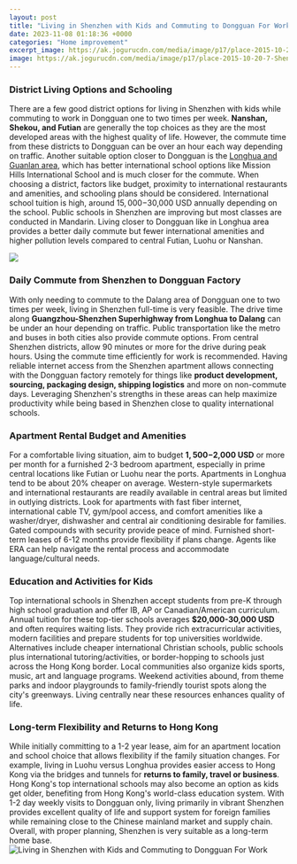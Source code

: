```yaml
---
layout: post
title: "Living in Shenzhen with Kids and Commuting to Dongguan For Work"
date: 2023-11-08 01:18:36 +0000
categories: "Home improvement"
excerpt_image: https://ak.jogurucdn.com/media/image/p17/place-2015-10-20-7-Shenzhen25a4ff287af1385c8a5b38573b18ba33.jpg
image: https://ak.jogurucdn.com/media/image/p17/place-2015-10-20-7-Shenzhen25a4ff287af1385c8a5b38573b18ba33.jpg
---
```


### District Living Options and Schooling 
There are a few good district options for living in Shenzhen with kids while commuting to work in Dongguan one to two times per week. **Nanshan, Shekou, and Futian** are generally the top choices as they are the most developed areas with the highest quality of life. However, the commute time from these districts to Dongguan can be over an hour each way depending on traffic. Another suitable option closer to Dongguan is the [Longhua and Guanlan area](https://logurl.github.io/2024-01-06-u963f-u5c14-u53ca-u5229-u4e9a-u65c5-u6e38-u6307-u5357/), which has better international school options like Mission Hills International School and is much closer for the commute. 
When choosing a district, factors like budget, proximity to international restaurants and amenities, and schooling plans should be considered. International school tuition is high, around $15,000-$30,000 USD annually depending on the school. Public schools in Shenzhen are improving but most classes are conducted in Mandarin. Living closer to Dongguan like in Longhua area provides a better daily commute but fewer international amenities and higher pollution levels compared to central Futian, Luohu or Nanshan. 

![](https://livingcost.org/assets/photo/cost/china/shenzhen.jpg)
### Daily Commute from Shenzhen to Dongguan Factory
With only needing to commute to the Dalang area of Dongguan one to two times per week, living in Shenzhen full-time is very feasible. The drive time along **Guangzhou-Shenzhen Superhighway from Longhua to Dalang** can be under an hour depending on traffic. Public transportation like the metro and buses in both cities also provide commute options. From central Shenzhen districts, allow 90 minutes or more for the drive during peak hours. 
Using the commute time efficiently for work is recommended. Having reliable internet access from the Shenzhen apartment allows connecting with the Dongguan factory remotely for things like **product development, sourcing, packaging design, shipping logistics** and more on non-commute days. Leveraging Shenzhen's strengths in these areas can help maximize productivity while being based in Shenzhen close to quality international schools.
### Apartment Rental Budget and Amenities 
For a comfortable living situation, aim to budget **$1,500-$2,000 USD** or more per month for a furnished 2-3 bedroom apartment, especially in prime central locations like Futian or Luohu near the ports. Apartments in Longhua tend to be about 20% cheaper on average. Western-style supermarkets and international restaurants are readily available in central areas but limited in outlying districts. 
Look for apartments with fast fiber internet, international cable TV, gym/pool access, and comfort amenities like a washer/dryer, dishwasher and central air conditioning desirable for families. Gated compounds with security provide peace of mind. Furnished short-term leases of 6-12 months provide flexibility if plans change. Agents like ERA can help navigate the rental process and accommodate language/cultural needs.
### Education and Activities for Kids
Top international schools in Shenzhen accept students from pre-K through high school graduation and offer IB, AP or Canadian/American curriculum. Annual tuition for these top-tier schools averages **$20,000-30,000 USD** and often requires waiting lists. They provide rich extracurricular activities, modern facilities and prepare students for top universities worldwide. 
Alternatives include cheaper international Christian schools, public schools plus international tutoring/activities, or border-hopping to schools just across the Hong Kong border. Local communities also organize kids sports, music, art and language programs. Weekend activities abound, from theme parks and indoor playgrounds to family-friendly tourist spots along the city's greenways. Living centrally near these resources enhances quality of life.
### Long-term Flexibility and Returns to Hong Kong
While initially committing to a 1-2 year lease, aim for an apartment location and school choice that allows flexibility if the family situation changes. For example, living in Luohu versus Longhua provides easier access to Hong Kong via the bridges and tunnels for **returns to family, travel or business**. Hong Kong's top international schools may also become an option as kids get older, benefiting from Hong Kong's world-class education system. 
With 1-2 day weekly visits to Dongguan only, living primarily in vibrant Shenzhen provides excellent quality of life and support system for foreign families while remaining close to the Chinese mainland market and supply chain. Overall, with proper planning, Shenzhen is very suitable as a long-term home base.
![Living in Shenzhen with Kids and Commuting to Dongguan For Work](https://ak.jogurucdn.com/media/image/p17/place-2015-10-20-7-Shenzhen25a4ff287af1385c8a5b38573b18ba33.jpg)